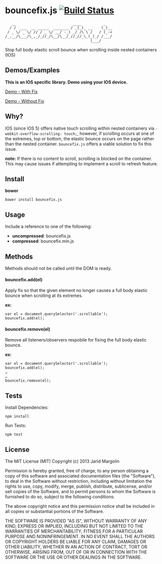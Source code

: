 bouncefix.js [![Build Status](https://travis-ci.org/jaridmargolin/bouncefix.js.png)](https://travis-ci.org/jaridmargolin/bouncefix.js)
============

       __                          ____          _   
      / /  ___  __ _____  _______ / _(_)_ __    (_)__
     / _ \/ _ \/ // / _ \/ __/ -_) _/ /\ \ /   / (_-<
    /_.__/\___/\_,_/_//_/\__/\__/_//_//_\_(_)_/ /___/
                                           |___/     

                                              
Stop full body elastic scroll bounce when scrolling inside nested containers (IOS)



Demos/Examples
--------------

**This is an IOS specific library. Demo using your IOS device.**

[Demo - With Fix](http://jaridmargolin.github.io/bouncefix.js/demo-with.html)

[Demo - Without Fix](http://jaridmargolin.github.io/bouncefix.js/demo-without.html)



Why?
----

IOS (since IOS 5) offers native touch scrolling within nested containers via `-webkit-overflow-scrolling: touch;`, however, if scrolling occurs at one of the extremes, top or bottom, the elastic bounce occurs on the page rather than the nested container. `bouncefix.js` offers a viable solution to fix this issue.

**note:** If there is no content to scroll, scrolling is blocked on the container. This may cause issues if attempting to implement a scroll to refresh feature.



Install
-------

**bower**

    bower install bouncefix.js



Usage
-----

Include a reference to one of the following:

* **uncompressed**: bouncefix.js
* **compressed**: bouncefix.min.js

Methods
-------

Methods should not be called until the DOM is ready.

#### bouncefix.add(el)
Apply fix so that the given element no longer causes a full body elastic bounce when scrolling at its extremes.

**ex:**

    var el = document.querySelector('.scrollable');
    bouncefix.add(el);

#### bouncefix.remove(el)
Remove all listeners/observers respobile for fixing the full body elastic bounce.

**ex:**

    var el = document.querySelector('.scrollable');
    bouncefix.add(el);
    …
    …
    bouncefix.remove(el);



Tests
-----

Install Dependencies:
    
    npm install

Run Tests:
    
    npm test



License
-------

The MIT License (MIT) Copyright (c) 2013 Jarid Margolin

Permission is hereby granted, free of charge, to any person obtaining a copy of this software and associated documentation files (the "Software"), to deal in the Software without restriction, including without limitation the rights to use, copy, modify, merge, publish, distribute, sublicense, and/or sell copies of the Software, and to permit persons to whom the Software is furnished to do so, subject to the following conditions:

The above copyright notice and this permission notice shall be included in all copies or substantial portions of the Software.

THE SOFTWARE IS PROVIDED "AS IS", WITHOUT WARRANTY OF ANY KIND, EXPRESS OR IMPLIED, INCLUDING BUT NOT LIMITED TO THE WARRANTIES OF MERCHANTABILITY, FITNESS FOR A PARTICULAR PURPOSE AND NONINFRINGEMENT. IN NO EVENT SHALL THE AUTHORS OR COPYRIGHT HOLDERS BE LIABLE FOR ANY CLAIM, DAMAGES OR OTHER LIABILITY, WHETHER IN AN ACTION OF CONTRACT, TORT OR OTHERWISE, ARISING FROM, OUT OF OR IN CONNECTION WITH THE SOFTWARE OR THE USE OR OTHER DEALINGS IN THE SOFTWARE.